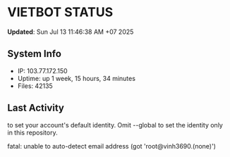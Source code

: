 # VIETBOT STATUS
**Updated**: Sun Jul 13 11:46:38 AM +07 2025

## System Info
- IP: 103.77.172.150
- Uptime: up 1 week, 15 hours, 34 minutes
- Files: 42135

## Last Activity

to set your account's default identity.
Omit --global to set the identity only in this repository.

fatal: unable to auto-detect email address (got 'root@vinh3690.(none)')
